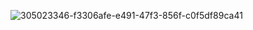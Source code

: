 
![305023346-f3306afe-e491-47f3-856f-c0f5df89ca41](https://github.com/realA10001986/SID-DMX/assets/76924199/8ebd9e36-dfe4-48f9-a4fd-af2477e3c49d)
